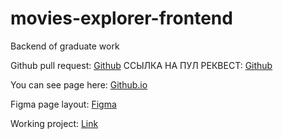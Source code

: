 # movies-explorer-frontend
Backend of graduate work 

Github pull request: [Github](https://github.com/IkraD-E/movies-explorer-frontend/pull/8)
ССЫЛКА НА ПУЛ РЕКВЕСТ: [Github](https://github.com/IkraD-E/movies-explorer-frontend/pull/7)

You can see page here: [Github.io](https://ikrad-e.github.io/movies-explorer-frontend/)

Figma page layout: [Figma](https://www.figma.com/file/xpKorMEFKYQUBJQTveL296/Diploma-(Copy)?type=design&node-id=891-3857&mode=design&t=VcHNQ3XlJaNXkNQI-0)

Working project: [Link](https://ikrad-movies-explorer.nomoredomains.xyz/)